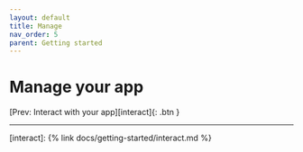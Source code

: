 ```yaml
---
layout: default
title: Manage
nav_order: 5
parent: Getting started
---
```


# Manage your app

[Prev: Interact with your app][interact]{: .btn }

---
[interact]: {% link docs/getting-started/interact.md %}